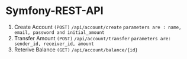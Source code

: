 # Symfony-REST-API

1) Create Account `(POST)`
`/api/account/create`
 `parameters are : name, email, password and initial_amount`
 2) Transfer Amount `(POST)`
  `/api/account/transfer`
  `parameters are: sender_id, receiver_id, amount` 
 3) Reterive Balance `(GET)`
  `/api/account/balance/{id}`
                                 
